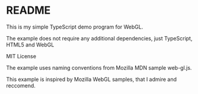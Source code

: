 # README #

This is my simple TypeScript demo program for WebGL.

The example does not require any additional dependencies, just TypeScript, HTML5 and WebGL


MIT License

The example uses naming conventions from Mozilla MDN sample web-gl.js.

This example is inspired by Mozilla WebGL samples, that I admire and reccomend.
